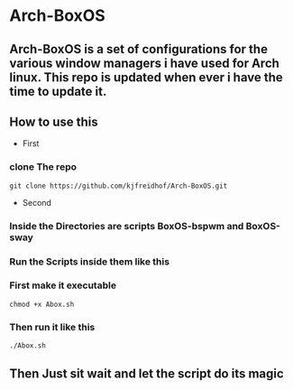 # Arch-BoxOS

## Arch-BoxOS is a set of configurations for the various window managers i have used for Arch linux. This repo is updated when ever i have the time to update it. 

## How to use this 

- First 
### clone The repo 

```
git clone https://github.com/kjfreidhof/Arch-BoxOS.git

```

- Second

### Inside the Directories are scripts BoxOS-bspwm and BoxOS-sway 
### Run the Scripts inside them like this 

### First make it executable 
``` 
chmod +x Abox.sh 
```

### Then run it like this 
```
./Abox.sh 
```
## Then Just sit wait and let the script do its magic 

